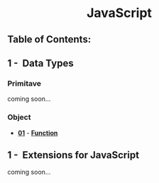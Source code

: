 <p align="center">
  <h1 align="center">JavaScript</h1>

## Table of Contents:

## 1 -&nbsp; Data Types

### Primitave

coming soon...

### Object

- **[01](data-type/object/function 'Function')** - **[Function](/data-type/object/function.md)**

## 1 -&nbsp; Extensions for JavaScript

coming soon...
